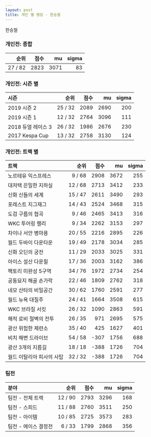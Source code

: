 ```yaml
---
layout: post
title: 개인 별 랭킹 - 한승철
---
```


한승철

### 개인전: 종합

| 순위 | 점수 | mu | sigma |
|---:|---:|---:|---:|
| 27 / 82 | 2823 | 3071 | 83 |

### 개인전: 시즌 별

| 시즌 | 순위 | 점수 | mu | sigma |
|:---|---:|---:|---:|---:|
| 2019 시즌 2 | 25 / 32 | 2089 | 2690 | 200 |
| 2019 시즌 1 | 12 / 32 | 2764 | 3096 | 111 |
| 2018 듀얼 레이스 3 | 26 / 32 | 1986 | 2676 | 230 |
| 2017 Kespa Cup | 13 / 32 | 2758 | 3130 | 124 |

### 개인전: 트랙 별

| 트랙 | 순위 | 점수 | mu | sigma |
|:---|---:|---:|---:|---:|
| 노르테유 익스프레스 | 9 / 68 | 2908 | 3672 | 255 |
| 대저택 은밀한 지하실 | 12 / 68 | 2713 | 3412 | 233 |
| 신화 신들의 세계 | 15 / 47 | 2611 | 3490 | 293 |
| 포레스트 지그재그 | 14 / 43 | 2524 | 3468 | 315 |
| 도검 구름의 협곡 | 9 / 46 | 2465 | 3413 | 316 |
| WKC 투어링 랠리 | 9 / 34 | 2262 | 3153 | 297 |
| 차이나 서안 병마용 | 20 / 55 | 2216 | 2895 | 226 |
| 월드 두바이 다운타운 | 19 / 49 | 2178 | 3034 | 285 |
| 신화 오딘의 궁전 | 11 / 29 | 2033 | 3025 | 331 |
| 아이스 설산 다운힐 | 17 / 36 | 2003 | 3162 | 386 |
| 팩토리 미완성 5구역 | 34 / 76 | 1972 | 2734 | 254 |
| 공동묘지 해골 손가락 | 22 / 46 | 1809 | 2762 | 318 |
| 네모 산타의 비밀공간 | 30 / 62 | 1760 | 2591 | 277 |
| 월드 뉴욕 대질주 | 24 / 41 | 1664 | 3508 | 615 |
| WKC 브라질 서킷 | 26 / 32 | 1090 | 2863 | 591 |
| 해적 로비 절벽의 전투 | 26 / 35 | 971 | 2695 | 575 |
| 광산 위험한 제련소 | 35 / 40 | 425 | 1627 | 401 |
| 비치 해변 드라이브 | 54 / 58 | -307 | 1756 | 688 |
| 광산 3개의 지름길 | 18 / 18 | -388 | 1726 | 704 |
| 월드 이탈리아 피사의 사탑 | 32 / 32 | -388 | 1726 | 704 |

### 팀전

| 분야 | 순위 | 점수 | mu | sigma |
|:---|---:|---:|---:|---:|
| 팀전 - 전체 트랙 | 12 / 90 | 2793 | 3296 | 168 |
| 팀전 - 스피드 | 11 / 88 | 2760 | 3511 | 250 |
| 팀전 - 아이템 | 10 / 85 | 2725 | 3573 | 283 |
| 팀전 - 에이스 결정전 | 6 / 33 | 1799 | 2868 | 356 |
